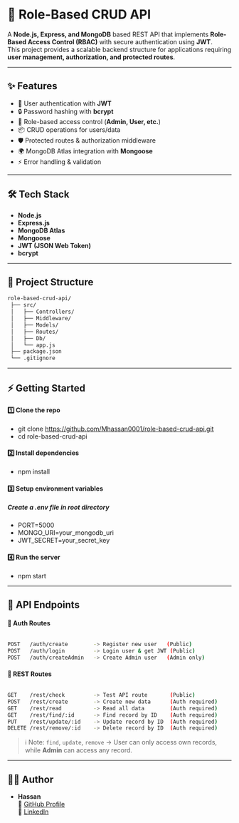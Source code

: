 # 🚀 Role-Based CRUD API

A **Node.js, Express, and MongoDB** based REST API that implements **Role-Based Access Control (RBAC)** with secure authentication using **JWT**.  
This project provides a scalable backend structure for applications requiring **user management, authorization, and protected routes**.

---

## ✨ Features
- 🔑 User authentication with **JWT**
- 🔒 Password hashing with **bcrypt**
- 👥 Role-based access control (**Admin, User, etc.**)
- 📦 CRUD operations for users/data
- 🛡️ Protected routes & authorization middleware
- 🌍 MongoDB Atlas integration with **Mongoose**
- ⚡ Error handling & validation

---

## 🛠️ Tech Stack
- **Node.js**
- **Express.js**
- **MongoDB Atlas**
- **Mongoose**
- **JWT (JSON Web Token)**
- **bcrypt**

---

## 📂 Project Structure

```bash
role-based-crud-api/
 ├── src/
 │   ├── Controllers/
 │   ├── Middleware/
 │   ├── Models/
 │   ├── Routes/
 │   ├── Db/
 │   └── app.js
 ├── package.json
 └── .gitignore

```

---

## ⚡ Getting Started

#### 1️⃣ Clone the repo
- git clone https://github.com/Mhassan0001/role-based-crud-api.git
- cd role-based-crud-api

#### 2️⃣ Install dependencies
- npm install

#### 3️⃣ Setup environment variables

##### Create a .env file in root directory

- PORT=5000
- MONGO_URI=your_mongodb_uri
- JWT_SECRET=your_secret_key

#### 4️⃣ Run the server

- npm start

---

## 📡 API Endpoints


#### 🔑 Auth Routes

```bash

POST   /auth/create        -> Register new user   (Public)
POST   /auth/login         -> Login user & get JWT (Public)
POST   /auth/createAdmin   -> Create Admin user   (Admin only)

```

#### 📌 REST Routes


```bash

GET    /rest/check         -> Test API route       (Public)
POST   /rest/create        -> Create new data      (Auth required)
GET    /rest/read          -> Read all data        (Auth required)
GET    /rest/find/:id      -> Find record by ID    (Auth required)
PUT    /rest/update/:id    -> Update record by ID  (Auth required)
DELETE /rest/remove/:id    -> Delete record by ID  (Auth required)

```

> ℹ️ Note: `find`, `update`, `remove` → User can only access own records, while **Admin** can access any record.

---

## 👨‍💻 Author

- **Hassan**  
  🔗 [GitHub Profile](https://github.com/Mhassan0001)  
  🔗 [LinkedIn](https://www.linkedin.com/in/muhammad-hassan-36912a22b)
